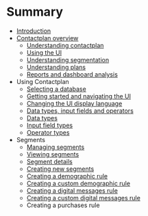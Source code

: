 # Summary

* [Introduction](README.md)
* [Contactplan overview](contactplan_overview.md)
   * [Understanding contactplan](UnderstandingContactPlan.md)
   * [Using the UI](UsingUI.md)
   * [Understanding segmentation](UnderstandingSegmentation.md)
   * [Understanding plans](UnderstandingPlans.md)
   * [Reports and dashboard analysis](ReportsAndDashboardAnalysis.md)
* Using Contactplan
   * [Selecting a database](SelectingADatabase.md)
   * [Getting started and navigating the UI](NavigatingUI.md)
   * [Changing the UI display language](ChangingLanguage.md)
   * [Data types, input fields and operators](InputBoxOperators.md)
   * [Data types](DataTypes.md)
   * [Input field types](InputFieldTypes.md)
   * [Operator types](OperatorTypes.md)
* Segments
   * [Managing segments](ManagingSegments.md)
   * [Viewing segments](ViewingSegments.md)
   * [Segment details](SegmentDetails.md)
   * [Creating new segments](CreatingNewSegments.md)
   * [Creating a demographic rule](CreatingDemographicRule.md)
   * [Creating a custom demographic rule](CreatingCustomDemographicRule.md)
   * [Creating a digital messages rule](CreatingDigitalMessagesRule.md)
   * [Creating a custom digital messages rule](CreatingCustomDigitalMessagesRule.md)
   * Creating a purchases rule


